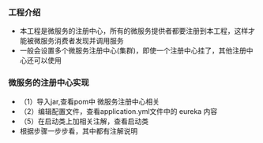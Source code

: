 ### 工程介绍
- 本工程是微服务的注册中心，所有的微服务提供者都要注册到本工程，这样才能被微服务消费者发现并调用服务
- 一般会设置多个微服务注册中心(集群)，即使一个注册中心挂了，其他注册中心还可以使用
### 微服务的注册中心实现
- （1）导入jar,查看pom中 微服务注册中心相关
- （2）编辑配置文件，查看application.yml文件中的 eureka 内容
- （5）在启动类上加相关注解，查看启动类
- 根据步骤一步步看，其中都有注解说明